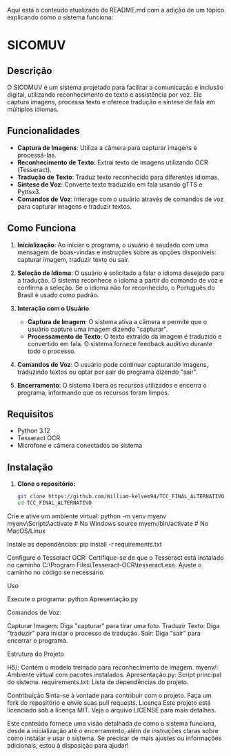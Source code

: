Aqui está o conteúdo atualizado do README.md com a adição de um tópico explicando como o sistema funciona:
# SICOMUV

## Descrição

O SICOMUV é um sistema projetado para facilitar a comunicação e inclusão digital, utilizando reconhecimento de texto e assistência por voz. Ele captura imagens, processa texto e oferece tradução e síntese de fala em múltiplos idiomas.

## Funcionalidades

- **Captura de Imagens**: Utiliza a câmera para capturar imagens e processá-las.
- **Reconhecimento de Texto**: Extrai texto de imagens utilizando OCR (Tesseract).
- **Tradução de Texto**: Traduz texto reconhecido para diferentes idiomas.
- **Síntese de Voz**: Converte texto traduzido em fala usando gTTS e Pyttsx3.
- **Comandos de Voz**: Interage com o usuário através de comandos de voz para capturar imagens e traduzir textos.

## Como Funciona

1. **Inicialização**: Ao iniciar o programa, o usuário é saudado com uma mensagem de boas-vindas e instruções sobre as opções disponíveis: capturar imagem, traduzir texto ou sair.

2. **Seleção de Idioma**: O usuário é solicitado a falar o idioma desejado para a tradução. O sistema reconhece o idioma a partir do comando de voz e confirma a seleção. Se o idioma não for reconhecido, o Português do Brasil é usado como padrão.

3. **Interação com o Usuário**: 
   - **Captura de Imagem**: O sistema ativa a câmera e permite que o usuário capture uma imagem dizendo "capturar".
   - **Processamento de Texto**: O texto extraído da imagem é traduzido e convertido em fala. O sistema fornece feedback auditivo durante todo o processo.

4. **Comandos de Voz**: O usuário pode continuar capturando imagens, traduzindo textos ou optar por sair do programa dizendo "sair".

5. **Encerramento**: O sistema libera os recursos utilizados e encerra o programa, informando que os recursos foram limpos.

## Requisitos

- Python 3.12
- Tesseract OCR
- Microfone e câmera conectados ao sistema

## Instalação

1. **Clone o repositório:**

   ```bash
   git clone https://github.com/William-kelvem94/TCC_FINAL_ALTERNATIVO.git
   cd TCC_FINAL_ALTERNATIVO


Crie e ative um ambiente virtual:
python -m venv myenv
myenv\Scripts\activate  # No Windows
source myenv/bin/activate  # No MacOS/Linux


Instale as dependências:
pip install -r requirements.txt


Configure o Tesseract OCR:
Certifique-se de que o Tesseract está instalado no caminho C:\Program Files\Tesseract-OCR\tesseract.exe. Ajuste o caminho no código se necessário.


Uso

Execute o programa:
python Apresentação.py


Comandos de Voz:

Capturar Imagem: Diga "capturar" para tirar uma foto.
Traduzir Texto: Diga "traduzir" para iniciar o processo de tradução.
Sair: Diga "sair" para encerrar o programa.



Estrutura do Projeto

H5/: Contém o modelo treinado para reconhecimento de imagem.
myenv/: Ambiente virtual com pacotes instalados.
Apresentação.py: Script principal do sistema.
requirements.txt: Lista de dependências do projeto.

Contribuição
Sinta-se à vontade para contribuir com o projeto. Faça um fork do repositório e envie suas pull requests.
Licença
Este projeto está licenciado sob a licença MIT. Veja o arquivo LICENSE para mais detalhes.

Este conteúdo fornece uma visão detalhada de como o sistema funciona, desde a inicialização até o encerramento, além de instruções claras sobre como instalar e usar o sistema. Se precisar de mais ajustes ou informações adicionais, estou à disposição para ajudar!

